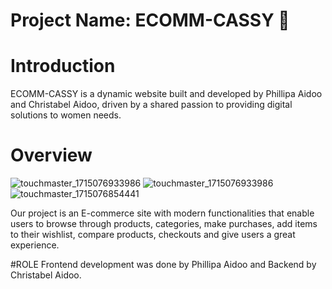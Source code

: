 # Project Name: ECOMM-CASSY 🌟

# Introduction
ECOMM-CASSY is a dynamic website built and developed by Phillipa Aidoo and Christabel Aidoo, driven by a shared passion to providing digital solutions to women needs.

# Overview 
![touchmaster_1715076933986](https://github.com/Mzpenelope/ECOMM-CASSY/assets/129256391/7c3a36cd-9954-412f-b64d-b3750dcbd1cf)
![touchmaster_1715076933986](https://github.com/Mzpenelope/ECOMM-CASSY/assets/129256391/fc25aa1f-fafd-48b5-9bf6-b774a43fad2d)
![touchmaster_1715076854441](https://github.com/Mzpenelope/ECOMM-CASSY/assets/129256391/ddb00164-7d1b-4bcf-b2c1-7fa079075e35)


Our project is an E-commerce site with modern functionalities that enable users to browse through products, categories, make purchases, add items to their wishlist, compare products, checkouts and give users a great experience. 

#ROLE
Frontend development was done by Phillipa Aidoo and Backend by Christabel Aidoo.
